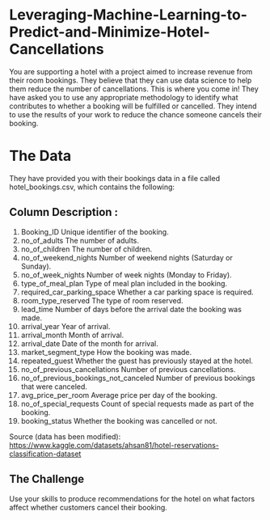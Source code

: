 # Leveraging-Machine-Learning-to-Predict-and-Minimize-Hotel-Cancellations

You are supporting a hotel with a project aimed to increase revenue from their room bookings. 
They believe that they can use data science to help them reduce the number of cancellations. This is where you come in!
They have asked you to use any appropriate methodology to identify what contributes to whether a booking will be fulfilled or cancelled. 
They intend to use the results of your work to reduce the chance someone cancels their booking.

# The Data

They have provided you with their bookings data in a file called hotel_bookings.csv, which contains the following:

## Column	Description :

1. Booking_ID	Unique identifier of the booking.
2. no_of_adults	The number of adults.
3. no_of_children	The number of children.
4. no_of_weekend_nights	Number of weekend nights (Saturday or Sunday).
5. no_of_week_nights	Number of week nights (Monday to Friday).
6. type_of_meal_plan	Type of meal plan included in the booking.
7. required_car_parking_space	Whether a car parking space is required.
8. room_type_reserved	The type of room reserved.
9. lead_time	Number of days before the arrival date the booking was made.
10. arrival_year	Year of arrival.
11. arrival_month	Month of arrival.
12. arrival_date	Date of the month for arrival.
13. market_segment_type	How the booking was made.
14. repeated_guest	Whether the guest has previously stayed at the hotel.
15. no_of_previous_cancellations	Number of previous cancellations.
16. no_of_previous_bookings_not_canceled	Number of previous bookings that were canceled.
17. avg_price_per_room	Average price per day of the booking.
18. no_of_special_requests	Count of special requests made as part of the booking.
19. booking_status	Whether the booking was cancelled or not.

Source (data has been modified): https://www.kaggle.com/datasets/ahsan81/hotel-reservations-classification-dataset

## The Challenge

Use your skills to produce recommendations for the hotel on what factors affect whether customers cancel their booking.
